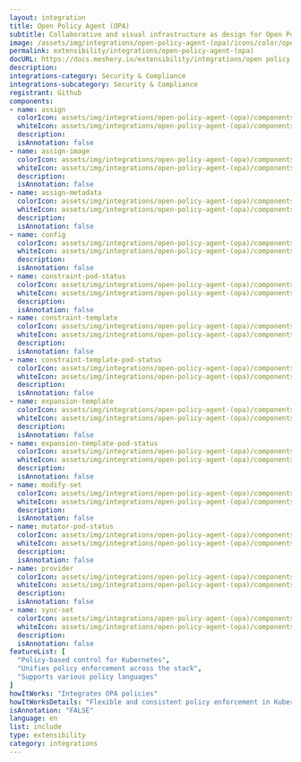 ```yaml
---
layout: integration
title: Open Policy Agent (OPA)
subtitle: Collaborative and visual infrastructure as design for Open Policy Agent (OPA)
image: /assets/img/integrations/open-policy-agent-(opa)/icons/color/open-policy-agent-(opa)-color.svg
permalink: extensibility/integrations/open-policy-agent-(opa)
docURL: https://docs.meshery.io/extensibility/integrations/open policy agent (opa)
description: 
integrations-category: Security & Compliance
integrations-subcategory: Security & Compliance
registrant: Github
components: 
- name: assign
  colorIcon: assets/img/integrations/open-policy-agent-(opa)/components/assign/icons/color/assign-color.svg
  whiteIcon: assets/img/integrations/open-policy-agent-(opa)/components/assign/icons/white/assign-white.svg
  description: 
  isAnnotation: false
- name: assign-image
  colorIcon: assets/img/integrations/open-policy-agent-(opa)/components/assign-image/icons/color/assign-image-color.svg
  whiteIcon: assets/img/integrations/open-policy-agent-(opa)/components/assign-image/icons/white/assign-image-white.svg
  description: 
  isAnnotation: false
- name: assign-metadata
  colorIcon: assets/img/integrations/open-policy-agent-(opa)/components/assign-metadata/icons/color/assign-metadata-color.svg
  whiteIcon: assets/img/integrations/open-policy-agent-(opa)/components/assign-metadata/icons/white/assign-metadata-white.svg
  description: 
  isAnnotation: false
- name: config
  colorIcon: assets/img/integrations/open-policy-agent-(opa)/components/config/icons/color/config-color.svg
  whiteIcon: assets/img/integrations/open-policy-agent-(opa)/components/config/icons/white/config-white.svg
  description: 
  isAnnotation: false
- name: constraint-pod-status
  colorIcon: assets/img/integrations/open-policy-agent-(opa)/components/constraint-pod-status/icons/color/constraint-pod-status-color.svg
  whiteIcon: assets/img/integrations/open-policy-agent-(opa)/components/constraint-pod-status/icons/white/constraint-pod-status-white.svg
  description: 
  isAnnotation: false
- name: constraint-template
  colorIcon: assets/img/integrations/open-policy-agent-(opa)/components/constraint-template/icons/color/constraint-template-color.svg
  whiteIcon: assets/img/integrations/open-policy-agent-(opa)/components/constraint-template/icons/white/constraint-template-white.svg
  description: 
  isAnnotation: false
- name: constraint-template-pod-status
  colorIcon: assets/img/integrations/open-policy-agent-(opa)/components/constraint-template-pod-status/icons/color/constraint-template-pod-status-color.svg
  whiteIcon: assets/img/integrations/open-policy-agent-(opa)/components/constraint-template-pod-status/icons/white/constraint-template-pod-status-white.svg
  description: 
  isAnnotation: false
- name: expansion-template
  colorIcon: assets/img/integrations/open-policy-agent-(opa)/components/expansion-template/icons/color/expansion-template-color.svg
  whiteIcon: assets/img/integrations/open-policy-agent-(opa)/components/expansion-template/icons/white/expansion-template-white.svg
  description: 
  isAnnotation: false
- name: expansion-template-pod-status
  colorIcon: assets/img/integrations/open-policy-agent-(opa)/components/expansion-template-pod-status/icons/color/expansion-template-pod-status-color.svg
  whiteIcon: assets/img/integrations/open-policy-agent-(opa)/components/expansion-template-pod-status/icons/white/expansion-template-pod-status-white.svg
  description: 
  isAnnotation: false
- name: modify-set
  colorIcon: assets/img/integrations/open-policy-agent-(opa)/components/modify-set/icons/color/modify-set-color.svg
  whiteIcon: assets/img/integrations/open-policy-agent-(opa)/components/modify-set/icons/white/modify-set-white.svg
  description: 
  isAnnotation: false
- name: mutator-pod-status
  colorIcon: assets/img/integrations/open-policy-agent-(opa)/components/mutator-pod-status/icons/color/mutator-pod-status-color.svg
  whiteIcon: assets/img/integrations/open-policy-agent-(opa)/components/mutator-pod-status/icons/white/mutator-pod-status-white.svg
  description: 
  isAnnotation: false
- name: provider
  colorIcon: assets/img/integrations/open-policy-agent-(opa)/components/provider/icons/color/provider-color.svg
  whiteIcon: assets/img/integrations/open-policy-agent-(opa)/components/provider/icons/white/provider-white.svg
  description: 
  isAnnotation: false
- name: sync-set
  colorIcon: assets/img/integrations/open-policy-agent-(opa)/components/sync-set/icons/color/sync-set-color.svg
  whiteIcon: assets/img/integrations/open-policy-agent-(opa)/components/sync-set/icons/white/sync-set-white.svg
  description: 
  isAnnotation: false
featureList: [
  "Policy-based control for Kubernetes",
  "Unifies policy enforcement across the stack",
  "Supports various policy languages"
]
howItWorks: "Integrates OPA policies"
howItWorksDetails: "Flexible and consistent policy enforcement in Kubernetes"
isAnnotation: "FALSE"
language: en
list: include
type: extensibility
category: integrations
---
```

